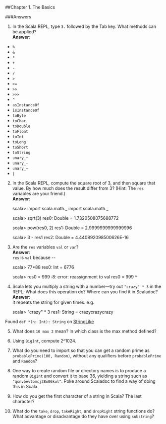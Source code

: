 ##Chapter 1. The Basics

###Answers

1) In the Scala REPL, type `3.` followed by the Tab key. What methods can be applied?     
**Answer**:

* `%`
* `&`
* `*`
* `+`
* `-`
* `/`
* `>`
* `>=`
* `>>`
* `>>>`
* `^`
* `asInstanceOf`
* `isInstanceOf`
* `toByte`
* `toChar`
* `toDouble`
* `toFloat`
* `toInt`
* `toLong`
* `toShort`
* `toString`
* `unary_+`
* `unary_-`
* `unary_~`
* `|`


2) In the Scala REPL, compute the square root of 3, and then square that value. By how much does the result differ from 3? (Hint: The `res` variables are your friend.)     
**Answer**:

    scala> import scala.math._
    import scala.math._
    
    scala> sqrt(3)
    res0: Double = 1.7320508075688772
    
    scala> pow(res0, 2)
    res1: Double = 2.9999999999999996
    
    scala> 3 - res1
    res2: Double = 4.440892098500626E-16


3) Are the `res` variables `val` or `var`?     
**Answer**:    
`res` is `val` because --

    scala> 77*88
    res0: Int = 6776
    
    scala> res0 = 999
    <console>:8: error: reassignment to val
            res0 = 999
                ^


4) Scala lets you multiply a string with a number—try out `"crazy" * 3` in the REPL. What does this operation do? Where can you find it in Scaladoc?     
**Answer**:      
It repeats the string for given times. e.g.

    scala> "crazy" * 3
    res1: String = crazycrazycrazy
    
Found `def *(n: Int): String` on [StringLike](http://www.scala-lang.org/api/current/#scala.collection.immutable.StringLike)


5) What does `10 max 2` mean? In which class is the max method defined?

6) Using `BigInt`, compute 2^1024.

7) What do you need to import so that you can get a random prime as `probablePrime(100, Random)`, without any qualifiers before `probablePrime` and `Random`?

8) One way to create random file or directory names is to produce a random `BigInt` and convert it to base 36, yielding a string such as `"qsnvbevtomcj38o06kul"`. Poke around Scaladoc to find a way of doing this in Scala.

9) How do you get the first character of a string in Scala? The last character?

10) What do the `take`, `drop`, `takeRight`, and `dropRight` string functions do? What advantage or disadvantage do they have over using `substring`?

